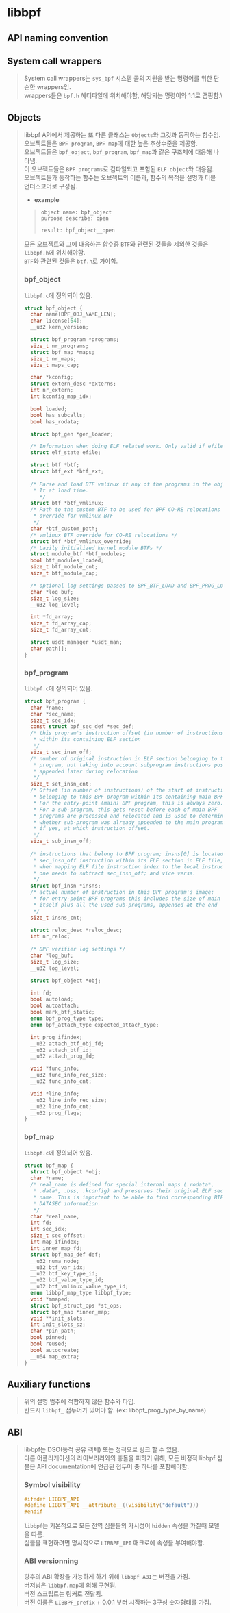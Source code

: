  # libbpf

 ## API naming convention

 ## System call wrappers
 > System call wrappers는 `sys_bpf` 시스템 콜의 지원을 받는 명령어를 위한 단순한 wrappers임.\
 > wrappers들은 `bpf.h` 헤더파일에 위치해야함, 해당되는 명령어와 1:1로 맵핑함.\
 
## Objects
> libbpf API에서 제공하는 또 다른 클래스는 `Objects`와 그것과 동작하는 함수임.\
> 오브젝트들은 `BPF program`, `BPF map`에 대한 높은 추상수준을 제공함.\
> 오브젝트들은 `bpf_object`, `bpf_program`, `bpf_map`과 같은 구조체에 대응해 나타냄.\
> 이 오브젝트들은 `BPF programs`로 컴파일되고 포함된 `ELF object`와 대응됨. \
> 오브젝트들과 동작하는 함수는 오브젝트의 이름과, 함수의 목적을 설명과 더블 언더스코어로 구성됨.
> * **example**
>>```
>> object name: bpf_object
>> purpose describe: open
>>
>> result: bpf_object__open
>>```
> 모든 오브젝트와 그에 대응하는 함수중 `BTF`와 관련된 것들을 제외한 것들은 `libbpf.h`에 위치해야함.\
> `BTF`와 관련된 것들은 `btf.h`로 가야함.
>### bpf_object
>`libbpf.c`에 정의되어 있음.
>```c
>struct bpf_object {
>	char name[BPF_OBJ_NAME_LEN];
>	char license[64];
>	__u32 kern_version;
>
>	struct bpf_program *programs;
>	size_t nr_programs;
>	struct bpf_map *maps;
>	size_t nr_maps;
>	size_t maps_cap;
>
>	char *kconfig;
>	struct extern_desc *externs;
>	int nr_extern;
>	int kconfig_map_idx;
>
>	bool loaded;
>	bool has_subcalls;
>	bool has_rodata;
>
>	struct bpf_gen *gen_loader;
>
>	/* Information when doing ELF related work. Only valid if efile.elf is not NULL */
>	struct elf_state efile;
>
>	struct btf *btf;
>	struct btf_ext *btf_ext;
>	
>	/* Parse and load BTF vmlinux if any of the programs in the object need
>	 * It at load time.
>      */
>	struct btf *btf_vmlinux;
>	/* Path to the custom BTF to be used for BPF CO-RE relocations as an
>	 * override for vmlinux BTF
>	 */
>	char *btf_custom_path;
>	/* vmlinux BTF override for CO-RE relocations */
>	struct btf *btf_vmlinux_override;
>	/* Lazily initialized kernel module BTFs */
>	struct module_btf *btf_modules;
>	bool btf_modules_loaded;
>	size_t btf_module_cnt;
>	size_t btf_module_cap;
>
>	/* optional log settings passed to BPF_BTF_LOAD and BPF_PROG_LOAD commands */
>	char *log_buf;
>	size_t log_size;
>	__u32 log_level;
>
>	int *fd_array;
>	size_t fd_array_cap;
>	size_t fd_array_cnt;
>
>	struct usdt_manager *usdt_man;
>	char path[];
>}
>```
> ### bpf_program
>`libbpf.c`에 정의되어 있음.
>```c
>struct bpf_program {
>	char *name;
>	char *sec_name;
>	size_t sec_idx;
>	const struct bpf_sec_def *sec_def;
>	/* this program's instruction offset (in number of instructions)
>	 * within its containing ELF section
>	 */
>	size_t sec_insn_off;
>	/* number of original instruction in ELF section belonging to this
>	 * program, not taking into account subprogram instructions possible
>	 * appended later during relocation
>	 */
>	size_t set_insn_cnt;
>	/* Offset (in number of instructions) of the start of instruction
>	 * belonging to this BPF program within its containing main BPF program.
>	 * For the entry-point (main) BPF program, this is always zero.
>	 * For a sub-program, this gets reset before each of main BPF
>	 * programs are processed and relocated and is used to determined
>	 * whether sub-program was already appended to the main program, and 
>	 * if yes, at which instruction offset.
>	 */
>	size_t sub_insn_off;
>	
>	/* instructions that belong to BPF program; insns[0] is located at
>	 * sec_insn_off instruction within its ELF section in ELF file, so
>	 * when mapping ELF file instruction index to the local instruction,
>	 * one needs to subtract sec_insn_off; and vice versa.
>	 */
>	struct bpf_insn *insns;
>	/* actual number of instruction in this BPF program's image;
>	 * for entry-point BPF programs this includes the size of main program
>	 * itself plus all the used sub-programs, appended at the end
>	 */
>	size_t insns_cnt;
>
>	struct reloc_desc *reloc_desc;
>	int nr_reloc;
>	
>	/* BPF verifier log settings */
>	char *log_buf;
>	size_t log_size;
>	__u32 log_level;
>
>	struct bpf_object *obj;
>
>	int fd;
>	bool autoload;
>	bool autoattach;
>	bool mark_btf_static;
>	enum bpf_prog_type type;
>	enum bpf_attach_type expected_attach_type;
>
>	int prog_ifindex;
>	__u32 attach_btf_obj_fd;
>	__u32 attach_btf_id;
>	__u32 attach_prog_fd;
>
>	void *func_info;
>	__u32 func_info_rec_size;
>	__u32 func_info_cnt;
>
>	void *line_info;
>	__u32 line_info_rec_size;
>	__u32 line_info_cnt;
>	__u32 prog_flags;
>}
>```
> ### bpf_map
>`libbpf.c`에 정의되어 있음.
>```c
>struct bpf_map {
>	struct bpf_object *obj;
>	char *name;
>	/* real_name is defined for special internal maps (.rodata*,
>	 * .data*, .bss, .kconfig) and preserves their original ELF section
>	 * name. This is important to be able to find corresponding BTF
>	 * DATASEC information.
>	 */
>	char *real_name,
>	int fd;
>	int sec_idx;
>	size_t sec_offset;
>	int map_ifindex;
>	int inner_map_fd;
>	struct bpf_map_def def;
>	__u32 numa_node;
>	__u32 btf_var_idx;
>	__u32 btf_key_type_id;
>	__u32 btf_value_type_id;
>	__u32 btf_vmlinux_value_type_id;
>	enum libbpf_map_type libbpf_type;
>	void *mmaped;
>	struct bpf_struct_ops *st_ops;
>	struct bpf_map *inner_map;
>	void **init_slots;
>	int init_slots_sz;
>	char *pin_path;
>	bool pinned;
>	bool reused;
>	bool autocreate;
>	__u64 map_extra;
>}
>```

## Auxiliary functions
> 위의 설명 범주에 적합하지 않은 함수와 타입.\
> 반드시 `libbpf_` 접두어가 있어야 함. (ex: libbpf_prog_type_by_name)

## ABI
> libbpf는 DSO(동적 공유 객체) 또는 정적으로 링크 할 수 있음.\
> 다른 어플리케이션의 라이브러리와의 충돌을 피하기 위해, 모든 비정적 libbpf 심볼은 API documentation에 언급된 접두어 중 하나를 포함해야함.
>### Symbol visibility
>```c
>#ifndef LIBBPF_API
>#define LIBBPF_API	__attribute__((visibility("default")))
>#endif
>```
> `libbpf`는 기본적으로 모든 전역 심볼들의 가시성이 `hidden` 속성을 가질때 모델을 따름.\
> 심볼을 표현하려면 명시적으로 `LIBBPF_API` 매크로에 속성을 부여해야함.
>
>### ABI versionning
> 향후의 ABI 확장을 가능하게 하기 위해 `libbpf ABI`는 버전을 가짐.\
> 버저닝은 `libbpf.map`에 의해 구현됨.\
> 버전 스크립트는 링커로 전달됨.\
> 버전 이름은 `LIBBPF_prefix` + 0.0.1 부터 시작하는 3구성 숫자형태를 가짐.